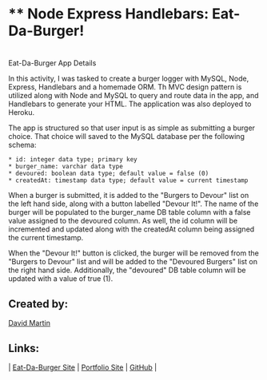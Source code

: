 # ** Node Express Handlebars:  Eat-Da-Burger!
#

Eat-Da-Burger App Details


In this activity, I was tasked to create a burger logger with MySQL, Node, Express, Handlebars and a homemade ORM. Th MVC design pattern is utilized along with Node and MySQL to query and route data in the app, and Handlebars to generate your HTML.  The application was also deployed to Heroku.

The app is structured so that user input is as simple as submitting a burger choice.  That choice will saved to the MySQL database per the following schema:

    * id: integer data type; primary key
    * burger_name: varchar data type
    * devoured: boolean data type; default value = false (0)
    * createdAt: timestamp data type; default value = current timestamp

When a burger is submitted, it is added to the "Burgers to Devour" list on the left hand side, along with a button labelled "Devour It!".  The name of the burger will be populated to the burger_name DB table column with a false value assigned to the devoured column.  As well, the id column will be incremented and updated along with the createdAt column being assigned the current timestamp.

When the "Devour It!" button is clicked, the burger will be removed from the "Burgers to Devour" list and will be added to the "Devoured Burgers" list on the right hand side.  Additionally, the "devoured" DB table column will be updated with a value of true (1).



## **Created by:** #

[David Martin](mailto:webdevelopment.du@gmail.com)

## **Links:** #

| [Eat-Da-Burger Site](https://fierce-tor-40499.herokuapp.com) | 
[Portfolio Site](https://nitramdivad.github.io/) | 
[GitHub](https://github.com/nitramdivad) |